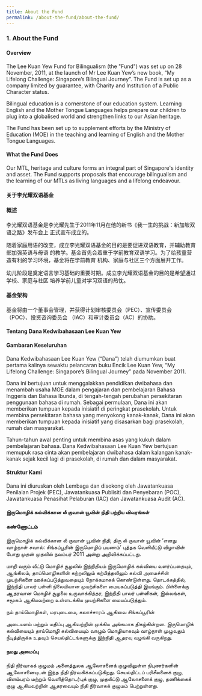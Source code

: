 ```yaml
---
title: About the Fund
permalink: /about-the-fund/about-the-fund/
---
```


### 1. About the Fund
####   Overview
The Lee Kuan Yew Fund for Bilingualism (the &quot;Fund&quot;) was set up on 28 November, 2011, at the
launch of Mr Lee Kuan Yew’s new book, “My Lifelong Challenge: Singapore’s Bilingual Journey”.
The Fund is set up as a company limited by guarantee, with Charity and Institution of a Public
Character status.

Bilingual education is a cornerstone of our education system. Learning English and the Mother
Tongue Languages helps prepare our children to plug into a globalised world and strengthen links to
our Asian heritage.

The Fund has been set up to supplement efforts by the Ministry of Education (MOE) in the teaching
and learning of English and the Mother Tongue Languages.

####   What the Fund Does
Our MTL, heritage and culture forms an integral part of Singapore&#39;s identity and asset. The Fund
supports proposals that encourage bilingualism and the learning of our MTLs as  living languages
and a lifelong endeavour.


####   关于李光耀双语基金
####   概述
李光耀双语基金是李光耀先生于2011年11月在他的新书《我一生的挑战：新加坡双语之路》发布会上
正式宣布成立的。

随着家庭用语的改变，成立李光耀双语基金的目的是要促进双语教育，并辅助教育部加强英语与母语
的教学。基金首先会着重于学前教育双语学习。为了给孩童营造有利的学习环境，基金将在学前教育
机构、家庭与社区三个方面展开工作。

幼儿阶段是奠定语言学习基础的重要时期。成立李光耀双语基金的目的是希望通过学校、家庭与社区
培养学前儿童对学习双语的热忱。

####   基金架构
基金将由一个董事会管理，并获得计划审核委员会（PEC）、宣传委员会（POC）、投资咨询委员会
（IAC）和审计委员会（AC）的协助。

####   Tentang Dana Kedwibahasaan Lee Kuan Yew
####   Gambaran Keseluruhan
Dana Kedwibahasaan Lee Kuan Yew (“Dana”) telah diumumkan buat pertama kalinya sewaktu
pelancaran buku Encik Lee Kuan Yew, “My Lifelong Challenge: Singapore’s Bilingual Journey” pada
November 2011.

Dana ini bertujuan untuk menggalakkan pendidikan dwibahasa dan menambah usaha MOE dalam
pengajaran dan pembelajaran Bahasa Inggeris dan Bahasa Ibunda, di tengah-tengah perubahan
persekitaran penggunaan bahasa di rumah. Sebagai permulaan, Dana ini akan memberikan
tumpuan kepada inisiatif di peringkat prasekolah. Untuk membina persekitaran bahasa yang
menyokong kanak-kanak, Dana ini akan memberikan tumpuan kepada inisiatif yang disasarkan bagi
prasekolah, rumah dan masyarakat.

Tahun-tahun awal penting untuk membina asas yang kukuh dalam pembelajaran bahasa. Dana
Kedwibahasaan Lee Kuan Yew bertujuan memupuk rasa cinta akan pembelajaran dwibahasa dalam
kalangan kanak-kanak sejak kecil lagi di prasekolah, di rumah dan dalam masyarakat.

####   Struktur Kami
Dana ini diuruskan oleh Lembaga dan disokong oleh Jawatankuasa Penilaian Projek (PEC),
Jawatankuasa Publisiti dan Penyebaran (POC), Jawatankuasa Penasihat Pelaburan (IAC) dan
Jawatankuasa Audit (AC).

####   இருமொழிக் கல்விக்கான லீ குவான் யூவின் நிதி பற்றிய விவரங்கள்
####   கண்ணோட்டம்
இருமொழிக் கல்விக்கான லீ குவான் யூவின் நிதி, திரு லீ குவான் யூவின் ‘எனது வாழ்நாள் சவால்:
சிங்கப்பூரின் இருமொழிப் பயணம்’ புத்தக வெளியீட்டு விழாவின் போது முதன் முதலில் நவம்பர் 2011
அன்று அறிவிக்கப்பட்டது.

மாறி வரும் வீட்டு மொழிச் சூழலில் இந்நிதியம் இருமொழிக் கல்வியை வளர்ப்பதையும், ஆங்கிலம்,
தாய்மொழிகளின் கற்றலிலும் கற்பித்தலிலும் கல்வி அமைச்சின் முயற்சிகளை ஊக்கப்படுத்துவதையும்
நோக்கமாகக் கொண்டுள்ளது. தொடக்கத்தில், இந்நிதி பாலர் பள்ளி நிலையிலான முயற்சிகளை
மையகப்படுத்தி இயங்கும். பிள்ளைக்கு ஆதரவான மொழிச் சூழலை உருவாக்கித்தர, இந்நிதி பாலர்
பள்ளிகள், இல்லங்கள், சமூகம் ஆகியவற்றை உள்ளடக்கிய முயற்சிகளை மையப்படுத்தும்.

நம் தாய்மொழிகள், மரபுடைமை, கலாச்சாரம் ஆகிவை சிங்கப்பூரின்

அடையளம் மற்றும் மதிப்பு ஆகிவற்றின் முக்கிய அங்கமாக திகழ்கின்றன.
இருமொழிக் கல்வியையும் தாய்மொழி கல்வியையும் வாழும் மொழியாகவும்
வாழ்நாள் முழுவதும் நீடித்திருக்க உதவும் செயல்திட்டங்களுக்கு இந்நிதி ஆதரவு
வழங்கி வருகிறது.

####   நமது அமைப்பு
நிதி நிர்வாகக் குழுமம் அனைத்துலக ஆலோசனைக் குழுவிலுள்ள நிபுணர்களின் ஆலோசனையுடன்
இந்த நிதி நிர்வகிக்கப்படுகிறது. செயல்திட்டப் பரிசீலனைக் குழு, விளம்பரம் மற்றும்
வெளித்தொடர்புக் குழு, முதலீட்டு ஆலோசனைக் குழு, தணிக்கைக் குழு ஆகியவற்றின் ஆதரவையும்
நிதி நிர்வாகக் குழுமம் பெற்றுள்ளது.


